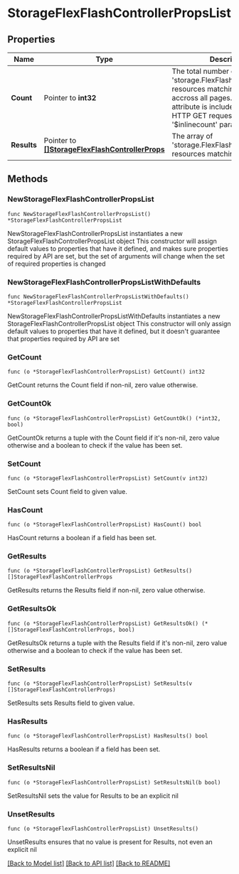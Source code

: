 # StorageFlexFlashControllerPropsList

## Properties

Name | Type | Description | Notes
------------ | ------------- | ------------- | -------------
**Count** | Pointer to **int32** | The total number of &#39;storage.FlexFlashControllerProps&#39; resources matching the request, accross all pages. The &#39;Count&#39; attribute is included when the HTTP GET request includes the &#39;$inlinecount&#39; parameter. | [optional] 
**Results** | Pointer to [**[]StorageFlexFlashControllerProps**](storage.FlexFlashControllerProps.md) | The array of &#39;storage.FlexFlashControllerProps&#39; resources matching the request. | [optional] 

## Methods

### NewStorageFlexFlashControllerPropsList

`func NewStorageFlexFlashControllerPropsList() *StorageFlexFlashControllerPropsList`

NewStorageFlexFlashControllerPropsList instantiates a new StorageFlexFlashControllerPropsList object
This constructor will assign default values to properties that have it defined,
and makes sure properties required by API are set, but the set of arguments
will change when the set of required properties is changed

### NewStorageFlexFlashControllerPropsListWithDefaults

`func NewStorageFlexFlashControllerPropsListWithDefaults() *StorageFlexFlashControllerPropsList`

NewStorageFlexFlashControllerPropsListWithDefaults instantiates a new StorageFlexFlashControllerPropsList object
This constructor will only assign default values to properties that have it defined,
but it doesn't guarantee that properties required by API are set

### GetCount

`func (o *StorageFlexFlashControllerPropsList) GetCount() int32`

GetCount returns the Count field if non-nil, zero value otherwise.

### GetCountOk

`func (o *StorageFlexFlashControllerPropsList) GetCountOk() (*int32, bool)`

GetCountOk returns a tuple with the Count field if it's non-nil, zero value otherwise
and a boolean to check if the value has been set.

### SetCount

`func (o *StorageFlexFlashControllerPropsList) SetCount(v int32)`

SetCount sets Count field to given value.

### HasCount

`func (o *StorageFlexFlashControllerPropsList) HasCount() bool`

HasCount returns a boolean if a field has been set.

### GetResults

`func (o *StorageFlexFlashControllerPropsList) GetResults() []StorageFlexFlashControllerProps`

GetResults returns the Results field if non-nil, zero value otherwise.

### GetResultsOk

`func (o *StorageFlexFlashControllerPropsList) GetResultsOk() (*[]StorageFlexFlashControllerProps, bool)`

GetResultsOk returns a tuple with the Results field if it's non-nil, zero value otherwise
and a boolean to check if the value has been set.

### SetResults

`func (o *StorageFlexFlashControllerPropsList) SetResults(v []StorageFlexFlashControllerProps)`

SetResults sets Results field to given value.

### HasResults

`func (o *StorageFlexFlashControllerPropsList) HasResults() bool`

HasResults returns a boolean if a field has been set.

### SetResultsNil

`func (o *StorageFlexFlashControllerPropsList) SetResultsNil(b bool)`

 SetResultsNil sets the value for Results to be an explicit nil

### UnsetResults
`func (o *StorageFlexFlashControllerPropsList) UnsetResults()`

UnsetResults ensures that no value is present for Results, not even an explicit nil

[[Back to Model list]](../README.md#documentation-for-models) [[Back to API list]](../README.md#documentation-for-api-endpoints) [[Back to README]](../README.md)


